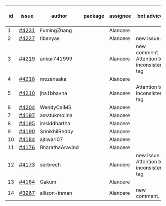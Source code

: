 | id | issue | author | package | assignee | bot advice | created date of issue | target release date | date from target |
| ------ | ------ | ------ | ------ | ------ | ------ | ------ | ------ | :-----: |
| 1 | [#4231](https://github.com/Azure/sdk-release-request/issues/4231) | FumingZhang |  | Alancere |  | 06-09 |  | 0 |
| 2 | [#4227](https://github.com/Azure/sdk-release-request/issues/4227) | tibanyas |  | Alancere | new issue. | 06-08 | 06-23 |  |
| 3 | [#4219](https://github.com/Azure/sdk-release-request/issues/4219) | ankur741999 |  | Alancere | new comment. Attention to inconsistent tag | 05-31 | 06-23 |  |
| 4 | [#4218](https://github.com/Azure/sdk-release-request/issues/4218) | mozansaka |  | Alancere |  | 05-30 | 06-23 |  |
| 5 | [#4210](https://github.com/Azure/sdk-release-request/issues/4210) | jha1bhavna |  | Alancere | Attention to inconsistent tag | 05-29 | 06-23 |  |
| 6 | [#4204](https://github.com/Azure/sdk-release-request/issues/4204) | WendyCaiMS |  | Alancere |  | 05-25 | 06-23 |  |
| 7 | [#4197](https://github.com/Azure/sdk-release-request/issues/4197) | amatukmolina |  | Alancere |  | 05-25 | 06-23 |  |
| 8 | [#4195](https://github.com/Azure/sdk-release-request/issues/4195) | imsiddhartha |  | Alancere |  | 05-25 | 06-23 |  |
| 9 | [#4190](https://github.com/Azure/sdk-release-request/issues/4190) | SrinikhilReddy |  | Alancere |  | 05-23 | 06-23 |  |
| 10 | [#4184](https://github.com/Azure/sdk-release-request/issues/4184) | ajtiwari07 |  | Alancere |  | 05-22 | 06-23 |  |
| 11 | [#4176](https://github.com/Azure/sdk-release-request/issues/4176) | BharathaAravind |  | Alancere |  | 05-18 | 06-23 |  |
| 12 | [#4173](https://github.com/Azure/sdk-release-request/issues/4173) | serbrech |  | Alancere | new issue. Attention to inconsistent tag | 05-18 | 06-23 |  |
| 13 | [#4164](https://github.com/Azure/sdk-release-request/issues/4164) | Gakum |  | Alancere |  | 05-14 | 06-23 |  |
| 14 | [#3967](https://github.com/Azure/sdk-release-request/issues/3967) | allison-inman |  | Alancere | new comment. | 03-22 | 04-28 |  |
